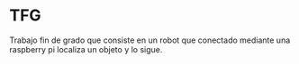 # TFG
Trabajo fin de grado que consiste en un robot que conectado mediante una raspberry pi localiza un objeto y lo sigue.
